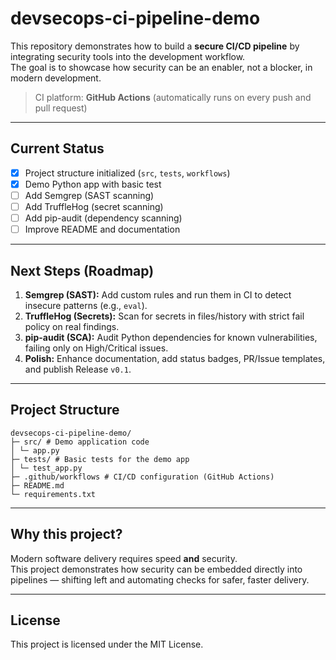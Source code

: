 # devsecops-ci-pipeline-demo

This repository demonstrates how to build a **secure CI/CD pipeline** by integrating security tools into the development workflow.  
The goal is to showcase how security can be an enabler, not a blocker, in modern development.

> CI platform: **GitHub Actions** (automatically runs on every push and pull request)

---

## Current Status
- [x] Project structure initialized (`src`, `tests`, `workflows`)
- [x] Demo Python app with basic test
- [ ] Add Semgrep (SAST scanning)
- [ ] Add TruffleHog (secret scanning)
- [ ] Add pip-audit (dependency scanning)
- [ ] Improve README and documentation

---

## Next Steps (Roadmap)
1. **Semgrep (SAST):** Add custom rules and run them in CI to detect insecure patterns (e.g., `eval`).
2. **TruffleHog (Secrets):** Scan for secrets in files/history with strict fail policy on real findings.
3. **pip-audit (SCA):** Audit Python dependencies for known vulnerabilities, failing only on High/Critical issues.
4. **Polish:** Enhance documentation, add status badges, PR/Issue templates, and publish Release `v0.1`.

---

## Project Structure
```
devsecops-ci-pipeline-demo/
├─ src/ # Demo application code
│ └─ app.py
├─ tests/ # Basic tests for the demo app
│ └─ test_app.py
├─ .github/workflows # CI/CD configuration (GitHub Actions)
├─ README.md
└─ requirements.txt
```

---

## Why this project?
Modern software delivery requires speed **and** security.  
This project demonstrates how security can be embedded directly into pipelines — shifting left and automating checks for safer, faster delivery.

---

## License
This project is licensed under the MIT License.

